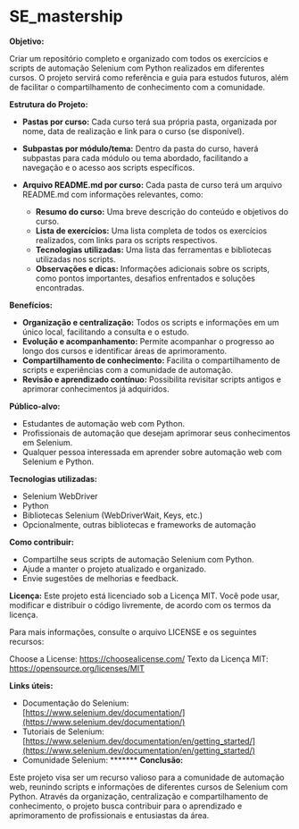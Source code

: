 # SE_mastership

**Objetivo:**

Criar um repositório completo e organizado com todos os exercícios e scripts de automação Selenium com Python realizados em diferentes cursos. O projeto servirá como referência e guia para estudos futuros, além de facilitar o compartilhamento de conhecimento com a comunidade.

**Estrutura do Projeto:**

* **Pastas por curso:** Cada curso terá sua própria pasta, organizada por nome, data de realização e link para o curso (se disponível).
* **Subpastas por módulo/tema:** Dentro da pasta do curso, haverá subpastas para cada módulo ou tema abordado, facilitando a navegação e o acesso aos scripts específicos.
* **Arquivo README.md por curso:** Cada pasta de curso terá um arquivo README.md com informações relevantes, como:

    * **Resumo do curso:** Uma breve descrição do conteúdo e objetivos do curso.
    * **Lista de exercícios:** Uma lista completa de todos os exercícios realizados, com links para os scripts respectivos.
    * **Tecnologias utilizadas:** Uma lista das ferramentas e bibliotecas utilizadas nos scripts.
    * **Observações e dicas:** Informações adicionais sobre os scripts, como pontos importantes, desafios enfrentados e soluções encontradas.

**Benefícios:**

* **Organização e centralização:** Todos os scripts e informações em um único local, facilitando a consulta e o estudo.
* **Evolução e acompanhamento:** Permite acompanhar o progresso ao longo dos cursos e identificar áreas de aprimoramento.
* **Compartilhamento de conhecimento:** Facilita o compartilhamento de scripts e experiências com a comunidade de automação.
* **Revisão e aprendizado contínuo:** Possibilita revisitar scripts antigos e aprimorar conhecimentos já adquiridos.

**Público-alvo:**

* Estudantes de automação web com Python.
* Profissionais de automação que desejam aprimorar seus conhecimentos em Selenium.
* Qualquer pessoa interessada em aprender sobre automação web com Selenium e Python.

**Tecnologias utilizadas:**

* Selenium WebDriver
* Python
* Bibliotecas Selenium (WebDriverWait, Keys, etc.)
* Opcionalmente, outras bibliotecas e frameworks de automação

**Como contribuir:**

* Compartilhe seus scripts de automação Selenium com Python.
* Ajude a manter o projeto atualizado e organizado.
* Envie sugestões de melhorias e feedback.

**Licença:**
Este projeto está licenciado sob a Licença MIT. Você pode usar, modificar e distribuir o código livremente, de acordo com os termos da licença.

Para mais informações, consulte o arquivo LICENSE e os seguintes recursos:

Choose a License: https://choosealicense.com/
Texto da Licença MIT: https://opensource.org/licenses/MIT

**Links úteis:**

* Documentação do Selenium: [https://www.selenium.dev/documentation/](https://www.selenium.dev/documentation/)
* Tutoriais de Selenium: [https://www.selenium.dev/documentation/en/getting_started/](https://www.selenium.dev/documentation/en/getting_started/)
* Comunidade Selenium: *******
**Conclusão:**

Este projeto visa ser um recurso valioso para a comunidade de automação web, reunindo scripts e informações de diferentes cursos de Selenium com Python. Através da organização, centralização e compartilhamento de conhecimento, o projeto busca contribuir para o aprendizado e aprimoramento de profissionais e entusiastas da área.
